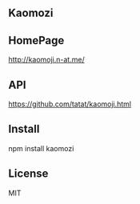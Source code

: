 ## Kaomozi


## HomePage
http://kaomoji.n-at.me/

## API
https://github.com/tatat/kaomoji.html

## Install
npm install kaomozi

## License
MIT